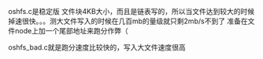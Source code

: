 oshfs.c是稳定版
文件块4KB大小，而且是链表写的，所以当文件达到较大的时候掉速很快。。。测大文件写入的时候在几百mb的量级就只剩2mb/s不到了
准备在文件node上加一个尾部地址来跑分作弊（

oshfs_bad.c就是跑分速度比较快的，写入大文件速度很高
